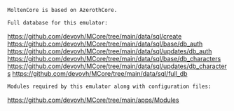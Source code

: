 ```bash
MoltenCore is based on AzerothCore.
```
```bash
Full database for this emulator:
```
https://github.com/devovh/MCore/tree/main/data/sql/create
https://github.com/devovh/MCore/tree/main/data/sql/base/db_auth
https://github.com/devovh/MCore/tree/main/data/sql/updates/db_auth
https://github.com/devovh/MCore/tree/main/data/sql/base/db_characters
https://github.com/devovh/MCore/tree/main/data/sql/updates/db_characters
https://github.com/devovh/MCore/tree/main/data/sql/full_db
```bash
Modules required by this emulator along with configuration files:
```
https://github.com/devovh/MCore/tree/main/apps/Modules
